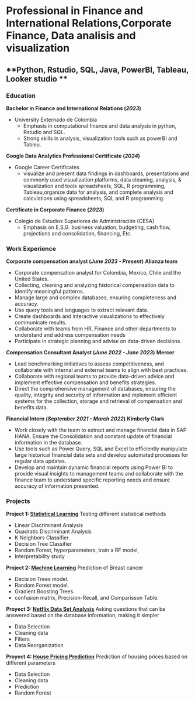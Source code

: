 # Professional in Finance and International Relations,Corporate Finance, Data analisis and visualization 
## **Python, Rstudio, SQL, Java, PowerBI, Tableau, Looker studio ** 

### Education 
**Bachelor in Finance and International Relations (_2023_)**
- University Externado de Colombia
  - Emphasis in computational finance and data analysis in python, Rstudio and SQL.
  - Strong skills in analysis, visualization tools such as powerBI and Tableu.

**Google Data Analytics Professional Certificate (_2024_)**
- Google Career Certificates
  - visualize and present data findings in dashboards, presentations and commonly used visualization platforms, data cleaning, analysis, & visualization and tools spreadsheets, SQL, R programming, Tableau,organize data for analysis, and complete analysis and calculations using spreadsheets, SQL and R programming.

**Certificate in Corporate Finance (_2023_)**
- Colegio de Estudios Superiores de Administración (CESA)
  - Emphasis on E.S.G. business valuation, budgeting, cash flow, projections and consolidation, financing, Etc.

### Work Experience
**Corporate compensation analyst (_June 2023 - Present_)**
**Alianza team**
- Corporate compensation analyst for Colombia, Mexico, Chile and the United States.
-	Collecting, cleaning and analyzing historical compensation data to identify meaningful patterns.
- Manage large and complex databases, ensuring completeness and accuracy.
- Use query tools and languages to extract relevant data.
- Create dashboards and interactive visualizations to effectively communicate results.
- Collaborate with teams from HR, Finance and other departments to understand and address compensation needs
- Participate in strategic planning and advise on data-driven decisions.

**Compensation Consultant Analyst (_June 2022 - June 2023_)**
**Mercer**
- Lead benchmarking initiatives to assess competitiveness, and collaborate with internal and external teams to align with best practices.
- Collaborate with regional teams to provide data-driven advice and implement effective compensation and benefits strategies.
- Direct the comprehensive management of databases, ensuring the quality, integrity and security of information and mplement efficient systems for the collection, storage and retrieval of compensation and benefits data.

**Financial Intern (_September 2021 - March 2022_)**
**Kimberly Clark**
- Work closely with the team to extract and manage financial data in SAP HANA. Ensure the Consolidation and constant update of financial information in the database.
- Use tools such as Power Query, SQL and Excel to efficiently manipulate large historical financial data sets and develop automated processes for regular data updates.
- Develop and maintain dynamic financial reports using Power BI to provide visual insights to management teams and collaborate with the finance team to understand specific reporting needs and ensure accuracy of information presented.

### Projects
**Project 1: [Statistical Learning](https://github.com/juandapalo2/Aprendizaje-Est-distico)**
Testing different statistical methods
-  Linear Discriminant Analysis
-  Quadratic Discriminant Analysis
-  K Neighbors Classifier
-  Decision Tree Classifier
-  Random Forest, hyperparameters, train a RF model,
-  Interpretability study
  
**Project 2: [Machine Learning](https://github.com/juandapalo2/Machine-Learning)**
Prediction of Breast cancer
- Decision Trees model.
-  Random Forest model. 
-  Gradient Boosting Trees.
-  confusion matrix, Precision-Recall, and Comparisson Table.
  
**Proyect 3: [Netflix Data Set Analysis](https://github.com/juandapalo2/Netflix-Data-Analysis)**
Asking questions that can be answered based on the database information, making it simpler
- Data Selection
- Cleaning data
- Filters
- Data Reorganization

**Proyect 4: [House Pricing Prediction](https://github.com/juandapalo2/House-Pricing/blob/main/Price_Prediction.ipynb)**
Prediction of housing prices based on different parameters
- Data Selection
- Cleaning data
- Prediction
- Random Forest

  
 
  
